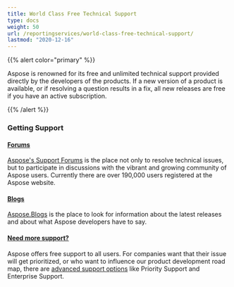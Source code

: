 ```yaml
---
title: World Class Free Technical Support
type: docs
weight: 50
url: /reportingservices/world-class-free-technical-support/
lastmod: "2020-12-16"
---
```


{{% alert color="primary" %}} 

Aspose is renowned for its free and unlimited technical support provided directly by the developers of the products. If a new version of a product is available, or if resolving a question results in a fix, all new releases are free if you have an active subscription. 

{{% /alert %}} 
### **Getting Support**
#### <ins>**Forums**
[Aspose's Support Forums](http://www.aspose.com/Community/Forums/) is the place not only to resolve technical issues, but to participate in discussions with the vibrant and growing community of Aspose users. Currently there are over 190,000 users registered at the Aspose website.    
#### <ins>**Blogs**
[Aspose.Blogs](http://www.aspose.com/Community/Blogs/) is the place to look for information about the latest releases and about what Aspose developers have to say.    
#### <ins>**Need more support?**
Aspose offers free support to all users. For companies want that their issue will get prioritized, or who want to influence our product development road map, there are [advanced support options](http://www.aspose.com/corporate/services/support-options.aspx) like Priority Support and Enterprise Support.
